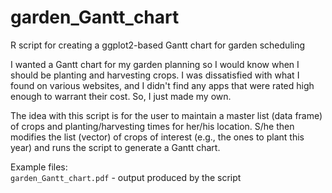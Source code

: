 # garden_Gantt_chart
R script for creating a ggplot2-based Gantt chart for garden scheduling

I wanted a Gantt chart for my garden planning so I would know when I should be planting and harvesting crops. I was dissatisfied with what I found on various websites, and I didn't find any apps that were rated high enough to warrant their cost. So, I just made my own.

The idea with this script is for the user to maintain a master list (data frame) of crops and planting/harvesting times for her/his location. S/he then modifies the list (vector) of crops of interest (e.g., the ones to plant this year) and runs the script to generate a Gantt chart.

Example files:<br />
`garden_Gantt_chart.pdf` - output produced by the script
